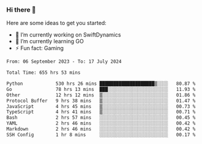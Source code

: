 ### Hi there 👋

Here are some ideas to get you started:

- 🔭 I’m currently working on SwiftDynamics
- 🌱 I’m currently learning GO
-  ⚡ Fun fact: Gaming
  
  <!--
- 👯 I’m looking to collaborate on ...
- 🤔 I’m looking for help with ...
- 💬 Ask me about ...
- 📫 How to reach me: ...
- 😄 Pronouns: ...
-->

<!--START_SECTION:waka-->

```txt
From: 06 September 2023 - To: 17 July 2024

Total Time: 655 hrs 53 mins

Python            530 hrs 26 mins ████████████████████▒░░░░   80.87 %
Go                78 hrs 13 mins  ███░░░░░░░░░░░░░░░░░░░░░░   11.93 %
Other             12 hrs 12 mins  ▒░░░░░░░░░░░░░░░░░░░░░░░░   01.86 %
Protocol Buffer   9 hrs 38 mins   ▒░░░░░░░░░░░░░░░░░░░░░░░░   01.47 %
JavaScript        4 hrs 45 mins   ▒░░░░░░░░░░░░░░░░░░░░░░░░   00.73 %
TypeScript        4 hrs 41 mins   ▒░░░░░░░░░░░░░░░░░░░░░░░░   00.71 %
Bash              2 hrs 57 mins   ░░░░░░░░░░░░░░░░░░░░░░░░░   00.45 %
YAML              2 hrs 46 mins   ░░░░░░░░░░░░░░░░░░░░░░░░░   00.42 %
Markdown          2 hrs 46 mins   ░░░░░░░░░░░░░░░░░░░░░░░░░   00.42 %
SSH Config        1 hr 8 mins     ░░░░░░░░░░░░░░░░░░░░░░░░░   00.17 %
```

<!--END_SECTION:waka-->
